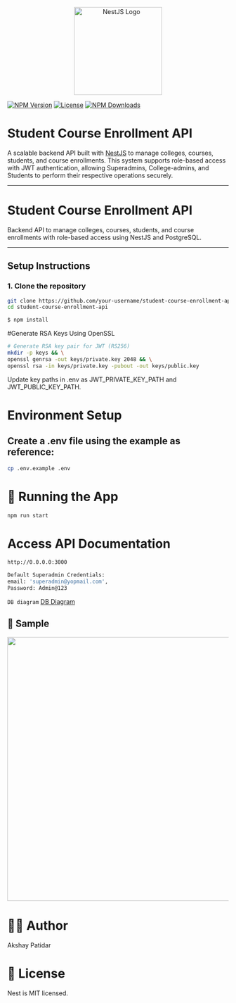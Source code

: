 <p align="center">
  <a href="https://nestjs.com/" target="_blank"><img src="https://nestjs.com/img/logo-small.svg" width="200" alt="NestJS Logo" /></a>
</p>

[![NPM Version](https://img.shields.io/npm/v/@nestjs/core.svg)](https://www.npmjs.com/package/@nestjs/core)
[![License](https://img.shields.io/npm/l/@nestjs/core.svg)](https://opensource.org/licenses/MIT)
[![NPM Downloads](https://img.shields.io/npm/dm/@nestjs/common.svg)](https://www.npmjs.com/package/@nestjs/common)

# Student Course Enrollment API

A scalable backend API built with [NestJS](https://nestjs.com/) to manage colleges, courses, students, and course enrollments. This system supports role-based access with JWT authentication, allowing Superadmins, College-admins, and Students to perform their respective operations securely.

---

# Student Course Enrollment API

Backend API to manage colleges, courses, students, and course enrollments with role-based access using NestJS and PostgreSQL.

---

## Setup Instructions

### 1. Clone the repository

```bash
git clone https://github.com/your-username/student-course-enrollment-api.git
cd student-course-enrollment-api
```

```bash
$ npm install
```

#Generate RSA Keys Using OpenSSL

```bash
# Generate RSA key pair for JWT (RS256)
mkdir -p keys && \
openssl genrsa -out keys/private.key 2048 && \
openssl rsa -in keys/private.key -pubout -out keys/public.key
```

Update key paths in .env as JWT_PRIVATE_KEY_PATH and JWT_PUBLIC_KEY_PATH.

# Environment Setup

## Create a .env file using the example as reference:

```bash
cp .env.example .env
```

# 🚀 Running the App

```bash
npm run start
```

# Access API Documentation

```bash
http://0.0.0.0:3000
```

```bash
Default Superadmin Credentials:
email: 'superadmin@yopmail.com',
Password: Admin@123

```


```DB diagram```
[DB Diagram](https://dbdiagram.io/d/686be379f413ba3508a9b860)


## 📸 Sample
<img src="https://drive.google.com/uc?export=view&id=15eeYODHPADerRh-RD6mgotCKXu69l4HI" width="600"/>


# 👨‍💻 Author

Akshay Patidar

# 📜 License

Nest is MIT licensed.
